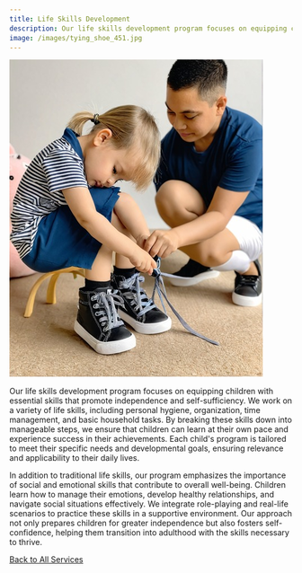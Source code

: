 ```yaml
---
title: Life Skills Development
description: Our life skills development program focuses on equipping children with essential skills that promote independence and self-sufficiency.
image: /images/tying_shoe_451.jpg
---
```


<div class="text-center pb-3">
<img src="/images/tying_shoe_451.jpg" class="w-100">
</div>

Our life skills development program focuses on equipping children with essential skills that promote independence and self-sufficiency. We work on a variety of life skills, including personal hygiene, organization, time management, and basic household tasks. By breaking these skills down into manageable steps, we ensure that children can learn at their own pace and experience success in their achievements. Each child's program is tailored to meet their specific needs and developmental goals, ensuring relevance and applicability to their daily lives.

In addition to traditional life skills, our program emphasizes the importance of social and emotional skills that contribute to overall well-being. Children learn how to manage their emotions, develop healthy relationships, and navigate social situations effectively. We integrate role-playing and real-life scenarios to practice these skills in a supportive environment. Our approach not only prepares children for greater independence but also fosters self-confidence, helping them transition into adulthood with the skills necessary to thrive.

[Back to All Services](/services)
